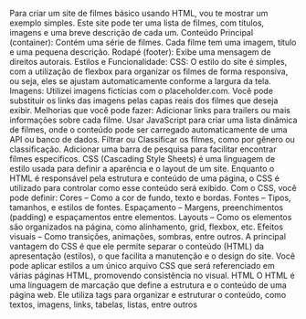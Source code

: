 Para criar um site de filmes básico usando HTML, vou te mostrar um exemplo simples. Este site pode ter uma lista de filmes, com títulos, imagens e uma breve descrição de cada um.
 Conteúdo Principal (container): Contém uma série de filmes. Cada filme tem uma imagem, título e uma pequena descrição.
Rodapé (footer): Exibe uma mensagem de direitos autorais.
Estilos e Funcionalidade:
CSS: O estilo do site é simples, com a utilização de flexbox para organizar os filmes de forma responsiva, ou seja, eles se ajustam automaticamente conforme a largura da tela.
Imagens: Utilizei imagens fictícias com o placeholder.com. Você pode substituir os links das imagens pelas capas reais dos filmes que deseja exibir.
Melhorias que você pode fazer:
Adicionar links para trailers ou mais informações sobre cada filme.
Usar JavaScript para criar uma lista dinâmica de filmes, onde o conteúdo pode ser carregado automaticamente de uma API ou banco de dados.
Filtrar ou Classificar os filmes, como por gênero ou classificação.
Adicionar uma barra de pesquisa para facilitar encontrar filmes específicos.
CSS (Cascading Style Sheets) é uma linguagem de estilo usada para definir a aparência e o layout de um site. Enquanto o HTML é responsável pela estrutura e conteúdo de uma página, o CSS é utilizado para controlar como esse conteúdo será exibido.
Com o CSS, você pode definir:
Cores – Como a cor de fundo, texto e bordas.
Fontes – Tipos, tamanhos, e estilos de fontes.
Espaçamento – Margens, preenchimentos (padding) e espaçamentos entre elementos.
Layouts – Como os elementos são organizados na página, como alinhamento, grid, flexbox, etc.
Efeitos visuais – Como transições, animações, sombras, entre outros.
A principal vantagem do CSS é que ele permite separar o conteúdo (HTML) da apresentação (estilos), o que facilita a manutenção e o design do site. Você pode aplicar estilos a um único arquivo CSS que será referenciado em várias páginas HTML, promovendo consistência no visual.
HTML
O HTML é uma linguagem de marcação que define a estrutura e o conteúdo de uma página web. Ele utiliza tags para organizar e estruturar o conteúdo, como textos, imagens, links, tabelas, listas, entre outros
